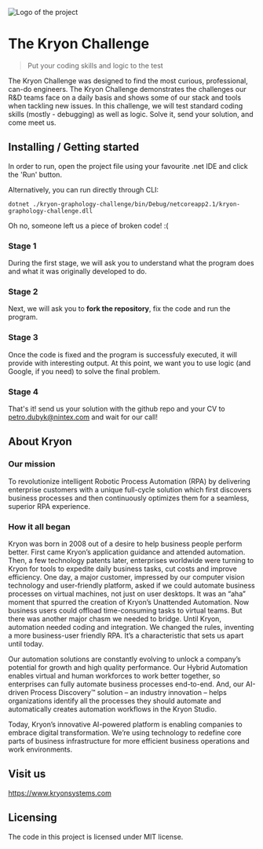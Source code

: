 ![Logo of the project](https://github.com/DanielGorlo/kryon-challenge/raw/master/kryon-logo.png)

# The Kryon Challenge
> Put your coding skills and logic to the test

The Kryon Challenge was designed to find the most curious, professional, can-do engineers. The Kryon Challenge demonstrates the challenges our R&D teams face on a daily basis and shows some of our stack and tools when tackling new issues.
In this challenge, we will test standard coding skills (mostly - debugging) as well as logic. Solve it, send your solution, and come meet us.

## Installing / Getting started

In order to run, open the project file using your favourite .net IDE and click the 'Run' button.

Alternatively, you can run directly through CLI:
```
dotnet ./kryon-graphology-challenge/bin/Debug/netcoreapp2.1/kryon-graphology-challenge.dll
```

Oh no, someone left us a piece of broken code! :(
### Stage 1

During the first stage, we will ask you to understand what the program does and what it was originally developed to do.
### Stage 2

Next, we will ask you to **fork the repository**, fix the code and run the program.

### Stage 3

Once the code is fixed and the program is successfuly executed, it will provide with interesting output. At this point, we want you to use logic (and Google, if you need) to solve the final problem.

### Stage 4

That's it! send us your solution with the github repo and your CV to petro.dubyk@nintex.com and wait for our call!



## About Kryon

### Our mission
To revolutionize intelligent Robotic Process Automation (RPA) by delivering enterprise customers with a unique full-cycle solution which first discovers business processes and then continuously optimizes them for a seamless, superior RPA experience.

### How it all began
Kryon was born in 2008 out of a desire to help business people perform better. First came Kryon’s application guidance and attended automation. Then, a few technology patents later, enterprises worldwide were turning to Kryon for tools to expedite daily business tasks, cut costs and improve efficiency. One day, a major customer, impressed by our computer vision technology and user-friendly platform, asked if we could automate business processes on virtual machines, not just on user desktops. It was an “aha” moment that spurred the creation of Kryon’s Unattended Automation. Now business users could offload time-consuming tasks to virtual teams. But there was another major chasm we needed to bridge. Until Kryon, automation needed coding and integration. We changed the rules, inventing a more business-user friendly RPA. It’s a characteristic that sets us apart until today.

Our automation solutions are constantly evolving to unlock a company’s potential for growth and high quality performance. Our Hybrid Automation enables virtual and human workforces to work better together, so enterprises can fully automate business processes end-to-end. And, our AI-driven Process Discovery™ solution – an industry innovation – helps organizations identify all the processes they should automate and automatically creates automation workflows in the Kryon Studio.

Today, Kryon’s innovative AI-powered platform is enabling companies to embrace digital transformation. We’re using technology to redefine core parts of business infrastructure for more efficient business operations and work environments.

## Visit us

https://www.kryonsystems.com


## Licensing

The code in this project is licensed under MIT license.
